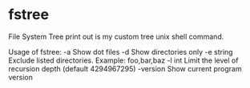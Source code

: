 # fstree
File System Tree print out is my custom tree unix shell command.

Usage of fstree:
  -a    Show dot files
  -d    Show directories only
  -e string
        Exclude listed directories.
        Example: foo,bar,baz
  -l int
        Limit the level of recursion depth  (default 4294967295)
  -version
        Show current program version
